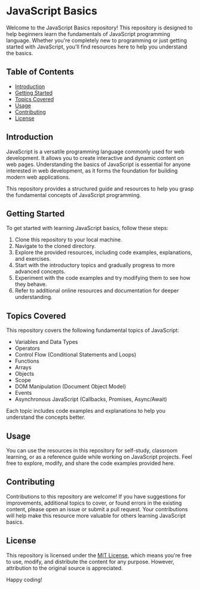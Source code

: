 # JavaScript Basics

Welcome to the JavaScript Basics repository! This repository is designed to help beginners learn the fundamentals of JavaScript programming language. Whether you're completely new to programming or just getting started with JavaScript, you'll find resources here to help you understand the basics.

## Table of Contents

- [Introduction](#introduction)
- [Getting Started](#getting-started)
- [Topics Covered](#topics-covered)
- [Usage](#usage)
- [Contributing](#contributing)
- [License](#license)

## Introduction

JavaScript is a versatile programming language commonly used for web development. It allows you to create interactive and dynamic content on web pages. Understanding the basics of JavaScript is essential for anyone interested in web development, as it forms the foundation for building modern web applications.

This repository provides a structured guide and resources to help you grasp the fundamental concepts of JavaScript programming.

## Getting Started

To get started with learning JavaScript basics, follow these steps:

1. Clone this repository to your local machine.
2. Navigate to the cloned directory.
3. Explore the provided resources, including code examples, explanations, and exercises.
4. Start with the introductory topics and gradually progress to more advanced concepts.
5. Experiment with the code examples and try modifying them to see how they behave.
6. Refer to additional online resources and documentation for deeper understanding.

## Topics Covered

This repository covers the following fundamental topics of JavaScript:

- Variables and Data Types
- Operators
- Control Flow (Conditional Statements and Loops)
- Functions
- Arrays
- Objects
- Scope
- DOM Manipulation (Document Object Model)
- Events
- Asynchronous JavaScript (Callbacks, Promises, Async/Await)

Each topic includes code examples and explanations to help you understand the concepts better.

## Usage

You can use the resources in this repository for self-study, classroom learning, or as a reference guide while working on JavaScript projects. Feel free to explore, modify, and share the code examples provided here.

## Contributing

Contributions to this repository are welcome! If you have suggestions for improvements, additional topics to cover, or found errors in the existing content, please open an issue or submit a pull request. Your contributions will help make this resource more valuable for others learning JavaScript basics.

## License

This repository is licensed under the [MIT License](LICENSE), which means you're free to use, modify, and distribute the content for any purpose. However, attribution to the original source is appreciated.

Happy coding!
